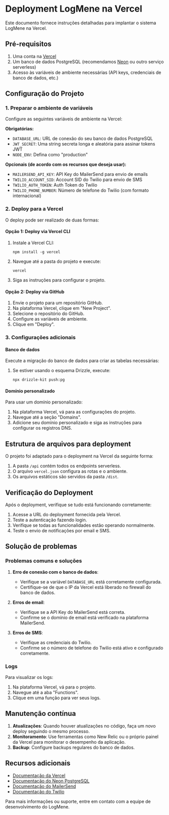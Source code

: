# Deployment LogMene na Vercel

Este documento fornece instruções detalhadas para implantar o sistema LogMene na Vercel.

## Pré-requisitos

1. Uma conta na [Vercel](https://vercel.com)
2. Um banco de dados PostgreSQL (recomendamos [Neon](https://neon.tech) ou outro serviço serverless)
3. Acesso às variáveis de ambiente necessárias (API keys, credenciais de banco de dados, etc.)

## Configuração do Projeto

### 1. Preparar o ambiente de variáveis

Configure as seguintes variáveis de ambiente na Vercel:

**Obrigatórias:**
- `DATABASE_URL`: URL de conexão do seu banco de dados PostgreSQL
- `JWT_SECRET`: Uma string secreta longa e aleatória para assinar tokens JWT
- `NODE_ENV`: Defina como "production"

**Opcionais (de acordo com os recursos que deseja usar):**
- `MAILERSEND_API_KEY`: API Key do MailerSend para envio de emails
- `TWILIO_ACCOUNT_SID`: Account SID do Twilio para envio de SMS
- `TWILIO_AUTH_TOKEN`: Auth Token do Twilio
- `TWILIO_PHONE_NUMBER`: Número de telefone do Twilio (com formato internacional)

### 2. Deploy para a Vercel

O deploy pode ser realizado de duas formas:

#### Opção 1: Deploy via Vercel CLI

1. Instale a Vercel CLI:
   ```
   npm install -g vercel
   ```

2. Navegue até a pasta do projeto e execute:
   ```
   vercel
   ```

3. Siga as instruções para configurar o projeto.

#### Opção 2: Deploy via GitHub

1. Envie o projeto para um repositório GitHub.
2. Na plataforma Vercel, clique em "New Project".
3. Selecione o repositório do GitHub.
4. Configure as variáveis de ambiente.
5. Clique em "Deploy".

### 3. Configurações adicionais

#### Banco de dados

Execute a migração do banco de dados para criar as tabelas necessárias:

1. Se estiver usando o esquema Drizzle, execute:
   ```
   npx drizzle-kit push:pg
   ```

#### Domínio personalizado

Para usar um domínio personalizado:

1. Na plataforma Vercel, vá para as configurações do projeto.
2. Navegue até a seção "Domains".
3. Adicione seu domínio personalizado e siga as instruções para configurar os registros DNS.

## Estrutura de arquivos para deployment

O projeto foi adaptado para o deployment na Vercel da seguinte forma:

1. A pasta `/api` contém todos os endpoints serverless.
2. O arquivo `vercel.json` configura as rotas e o ambiente.
3. Os arquivos estáticos são servidos da pasta `/dist`.

## Verificação do Deployment

Após o deployment, verifique se tudo está funcionando corretamente:

1. Acesse a URL do deployment fornecida pela Vercel.
2. Teste a autenticação fazendo login.
3. Verifique se todas as funcionalidades estão operando normalmente.
4. Teste o envio de notificações por email e SMS.

## Solução de problemas

### Problemas comuns e soluções

1. **Erro de conexão com o banco de dados**:
   - Verifique se a variável `DATABASE_URL` está corretamente configurada.
   - Certifique-se de que o IP da Vercel está liberado no firewall do banco de dados.

2. **Erros de email**:
   - Verifique se a API Key do MailerSend está correta.
   - Confirme se o domínio de email está verificado na plataforma MailerSend.

3. **Erros de SMS**:
   - Verifique as credenciais do Twilio.
   - Confirme se o número de telefone do Twilio está ativo e configurado corretamente.

### Logs

Para visualizar os logs:

1. Na plataforma Vercel, vá para o projeto.
2. Navegue até a aba "Functions".
3. Clique em uma função para ver seus logs.

## Manutenção contínua

1. **Atualizações**: Quando houver atualizações no código, faça um novo deploy seguindo o mesmo processo.
2. **Monitoramento**: Use ferramentas como New Relic ou o próprio painel da Vercel para monitorar o desempenho da aplicação.
3. **Backup**: Configure backups regulares do banco de dados.

## Recursos adicionais

- [Documentação da Vercel](https://vercel.com/docs)
- [Documentação do Neon PostgreSQL](https://neon.tech/docs)
- [Documentação do MailerSend](https://developers.mailersend.com)
- [Documentação do Twilio](https://www.twilio.com/docs)

Para mais informações ou suporte, entre em contato com a equipe de desenvolvimento do LogMene.